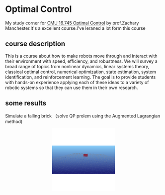 # Optimal Control
My  study corner for [CMU 16.745 Optimal Control](https://optimalcontrol.ri.cmu.edu/) by prof.Zachary Manchester.It's a excellent course.I've leraned a lot form this course

## course description
This is a course about how to make robots move through and interact with their environment with speed, efficiency, and robustness. We will survey a broad range of topics from nonlinear dynamics, linear systems theory, classical optimal control, numerical optimization, state estimation, system identification, and reinforcement learning. The goal is to provide students with hands-on experience applying each of these ideas to a variety of robotic systems so that they can use them in their own research.

## some results
Simulate a falling brick （solve QP prolem using the Augmented Lagrangian method)
<div style="text-align: center;">
    <img src="/Pics/simulat brick.gif" width="40%">
</div>

